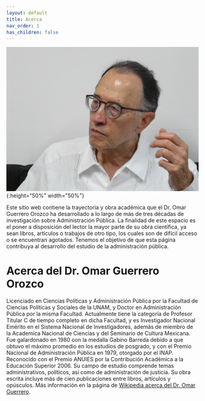```yaml
---
layout: default
title: Acerca
nav_order: 1
has_children: false
---
```


![test](/imagenes/FotoOGOoctubre2022.JPG){:height="50%" width="50%"}

Este sitio web contiene la trayectoria y obra académica que el Dr. Omar Guerrero Orozco ha desarrollado a lo largo de más de tres décadas de investigación sobre Administración Pública. La finalidad de este espacio es el poner a disposición del lector la mayor parte de su obra científica, ya sean libros, artículos o trabajos de otro tipo, los cuales son de difícil acceso o se encuentran agotados. Tenemos el objetivo de que esta página contribuya al desarrollo del estudio de la administración pública.

# Acerca del Dr. Omar Guerrero Orozco

Licenciado en Ciencias Políticas y Administración Pública por la Facultad de Ciencias Políticas y Sociales de la UNAM, y Doctor en Administración Pública por la misma Facultad. Actualmente tiene la categoría de Profesor Titular C de tiempo completo en dicha Facultad, y es Investigador Nacional Emérito en el Sistema Nacional de Investigadores, además de miembro de la Academica Nacional de Ciencias y del Seminario de Cultura Mexicana. Fue galardonado en 1980 con la medalla Gabino Barreda debido a que obtuvo el máximo promedio en los estudios de posgrado, y con el Premio Nacional de Administración Pública en 1979, otorgado por el INAP. Reconocido con el Premio ANUIES por la Contribución Académica a la Educación Superior 2006. Su campo de estudio comprende temas administrativos, políticos, así como de administración de justicia. Su obra escrita incluye más de cien publicaciones entre libros, artículos y opúsculos. Más información en la página de [Wikipedia acerca del Dr. Omar Guerrero](https://es.wikipedia.org/wiki/Omar_Guerrero_Orozco).

